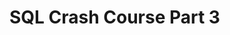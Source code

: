 [//]: <> (name: SQL Crash Course Part 3)
[//]: <> (author: Iain Duncan)
[//]: <> (type: content)
[//]: <> (time: X)

# SQL Crash Course Part 3


